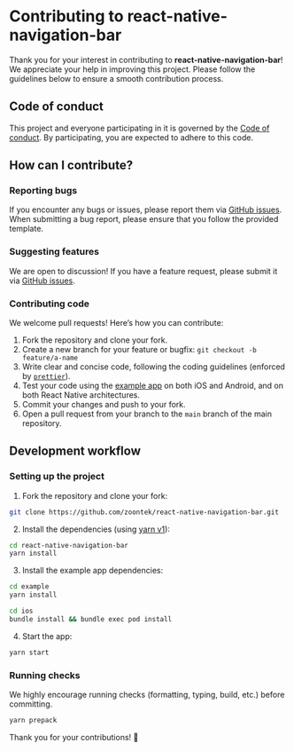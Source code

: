 # Contributing to react-native-navigation-bar

Thank you for your interest in contributing to **react-native-navigation-bar**! We appreciate your help in improving this project. Please follow the guidelines below to ensure a smooth contribution process.

## Code of conduct

This project and everyone participating in it is governed by the [Code of conduct](.github/CODE_OF_CONDUCT.md). By participating, you are expected to adhere to this code.

## How can I contribute?

### Reporting bugs

If you encounter any bugs or issues, please report them via [GitHub issues](https://github.com/zoontek/react-native-navigation-bar/issues). When submitting a bug report, please ensure that you follow the provided template.

### Suggesting features

We are open to discussion! If you have a feature request, please submit it via [GitHub issues](https://github.com/zoontek/react-native-navigation-bar/issues).

### Contributing code

We welcome pull requests! Here’s how you can contribute:

1. Fork the repository and clone your fork.
2. Create a new branch for your feature or bugfix: `git checkout -b feature/a-name`
3. Write clear and concise code, following the coding guidelines (enforced by [`prettier`](https://prettier.io/)).
4. Test your code using the [example app](./example) on both iOS and Android, and on both React Native architectures.
5. Commit your changes and push to your fork.
6. Open a pull request from your branch to the `main` branch of the main repository.

## Development workflow

### Setting up the project

1. Fork the repository and clone your fork:

```bash
git clone https://github.com/zoontek/react-native-navigation-bar.git
```

2. Install the dependencies (using [yarn v1](https://github.com/yarnpkg/yarn)):

```bash
cd react-native-navigation-bar
yarn install
```

3. Install the example app dependencies:

```bash
cd example
yarn install

cd ios
bundle install && bundle exec pod install
```

4. Start the app:

```bash
yarn start
```

### Running checks

We highly encourage running checks (formatting, typing, build, etc.) before committing.

```bash
yarn prepack
```

Thank you for your contributions! 🙌
